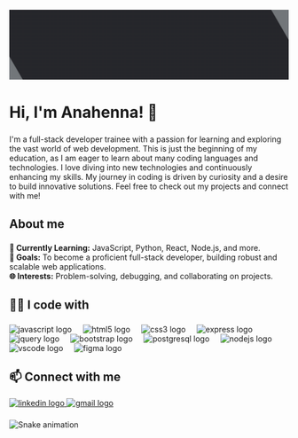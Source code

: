 ![](/images/banner07.gif)

###

<h1 align="left">Hi, I'm Anahenna!  👋</h1>

###

<p align="left">I'm a full-stack developer trainee with a passion for learning and exploring the vast world of web development. This is just the beginning of my education, as I am eager to learn about many coding languages and technologies. I love diving into new technologies and continuously enhancing my skills. My journey in coding is driven by curiosity and a desire to build innovative solutions. Feel free to check out my projects and connect with me!</p>

###

<h2 align="left">About me</h2>

###

<p align="left">
  <strong>🌱 Currently Learning:</strong> JavaScript, Python, React, Node.js, and more.<br>
  <strong>🚀 Goals:</strong> To become a proficient full-stack developer, building robust and scalable web applications.<br>
  <strong>🌐 Interests:</strong> Problem-solving, debugging, and collaborating on projects.
</p>

###

<h2 align="left">👩‍💻 I code with</h2>

###

<div align="left">
  <img src="https://cdn.jsdelivr.net/gh/devicons/devicon/icons/javascript/javascript-original.svg" height="40" alt="javascript logo"  />
  <img width="12" />
  <img src="https://cdn.jsdelivr.net/gh/devicons/devicon/icons/html5/html5-original.svg" height="40" alt="html5 logo"  />
  <img width="12" />
  <img src="https://cdn.jsdelivr.net/gh/devicons/devicon/icons/css3/css3-original.svg" height="40" alt="css3 logo"  />
  <img width="12" />
  <img src="https://cdn.jsdelivr.net/gh/devicons/devicon/icons/express/express-original.svg" height="40" alt="express logo"  />
  <img width="12" />
  <img src="https://cdn.jsdelivr.net/gh/devicons/devicon/icons/jquery/jquery-original.svg" height="40" alt="jquery logo"  />
  <img width="12" />
  <img src="https://cdn.jsdelivr.net/gh/devicons/devicon/icons/bootstrap/bootstrap-original.svg" height="40" alt="bootstrap logo"  />
  <img width="12" />
  <img src="https://cdn.jsdelivr.net/gh/devicons/devicon/icons/postgresql/postgresql-original.svg" height="40" alt="postgresql logo"  />
  <img width="12" />
  <img src="https://cdn.jsdelivr.net/gh/devicons/devicon/icons/nodejs/nodejs-original.svg" height="40" alt="nodejs logo"  />
  <img width="12" />
  <img src="https://cdn.jsdelivr.net/gh/devicons/devicon/icons/vscode/vscode-original.svg" height="40" alt="vscode logo"  />
  <img width="12" />
  <img src="https://cdn.simpleicons.org/figma/F24E1E" height="40" alt="figma logo"  />
</div>

###

###

<h2 align="left">📫 Connect with me</h2>

<div align="left">
  <a href="https://www.linkedin.com/in/anahenna/" target="_blank">
    <img src="https://raw.githubusercontent.com/maurodesouza/profile-readme-generator/master/src/assets/icons/social/linkedin/default.svg" width="52" height="40" alt="linkedin logo"  />
  </a>
  <a href="anahennasanchezg@gmail.com" target="_blank">
    <img src="https://raw.githubusercontent.com/maurodesouza/profile-readme-generator/master/src/assets/icons/social/gmail/default.svg" width="52" height="40" alt="gmail logo"  />
  </a>
</div>

###



###

<img src="https://raw.githubusercontent.com/anahenna/anahenna/output/snake.svg" alt="Snake animation" />

###

